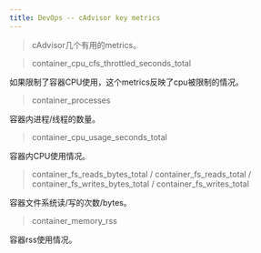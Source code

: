 ```yaml
---
title: DevOps -- cAdvisor key metrics
---
```


> cAdvisor几个有用的metrics。


> container_cpu_cfs_throttled_seconds_total

如果限制了容器CPU使用，这个metrics反映了cpu被限制的情况。

> container_processes

容器内进程/线程的数量。 

> container_cpu_usage_seconds_total

容器内CPU使用情况。

> container_fs_reads_bytes_total / container_fs_reads_total / container_fs_writes_bytes_total / container_fs_writes_total

容器文件系统读/写的次数/bytes。

> container_memory_rss

容器rss使用情况。
